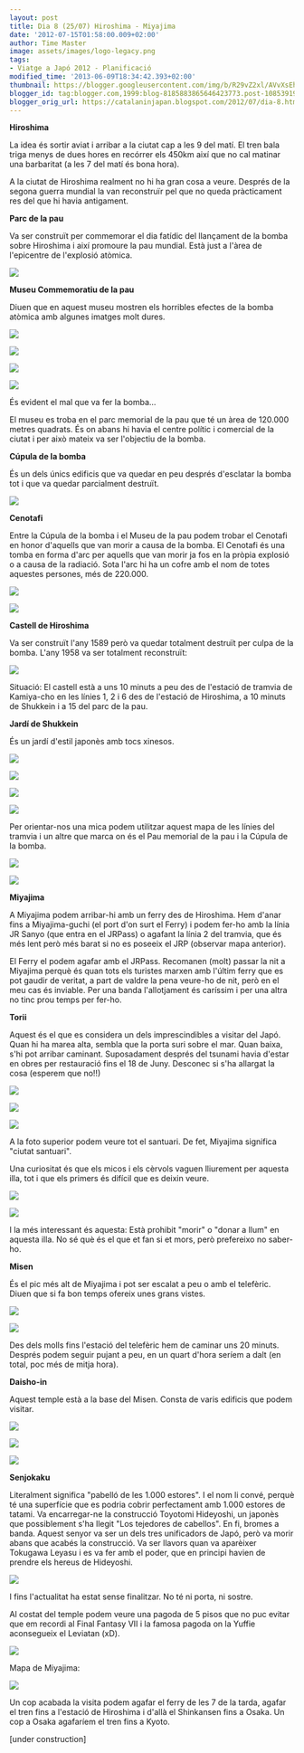```yaml
---
layout: post
title: Dia 8 (25/07) Hiroshima - Miyajima
date: '2012-07-15T01:58:00.009+02:00'
author: Time Master
image: assets/images/logo-legacy.png
tags:
- Viatge a Japó 2012 - Planificació
modified_time: '2013-06-09T18:34:42.393+02:00'
thumbnail: https://blogger.googleusercontent.com/img/b/R29vZ2xl/AVvXsEhvC_jXvZHMftPxt8sQfx1oSGjzsfn6rm69RdKyA2ih4HrHsyY4Jv3TKDUmlQblk0W3PPemySa-uUUUkgjsAxYGmR7sq5-BAd3jomOa2JCNR8tqeIXFUBAD24bpAic9BiA12_unkPuY2Pg/s72-c/parque+de+la+paz.jpg
blogger_id: tag:blogger.com,1999:blog-8185883865646423773.post-1085391969467103494
blogger_orig_url: https://catalaninjapan.blogspot.com/2012/07/dia-8.html
---
```


**Hiroshima**  

La idea és sortir aviat i arribar a la ciutat cap a les 9 del matí. El tren bala triga menys de dues hores en recórrer els 450km així que no cal matinar una barbaritat (a les 7 del matí és bona hora).  

  

  

  

A la ciutat de Hiroshima realment no hi ha gran cosa a veure. Després de la segona guerra mundial la van reconstruïr pel que no queda pràcticament res del que hi havia antigament.  

  

**Parc de la pau**  

Va ser construït per commemorar el dia fatídic del llançament de la bomba sobre Hiroshima i així promoure la pau mundial. Està just a l'àrea de l'epicentre de l'explosió atòmica.  

  


[![](https://blogger.googleusercontent.com/img/b/R29vZ2xl/AVvXsEhvC_jXvZHMftPxt8sQfx1oSGjzsfn6rm69RdKyA2ih4HrHsyY4Jv3TKDUmlQblk0W3PPemySa-uUUUkgjsAxYGmR7sq5-BAd3jomOa2JCNR8tqeIXFUBAD24bpAic9BiA12_unkPuY2Pg/s320/parque+de+la+paz.jpg)](https://blogger.googleusercontent.com/img/b/R29vZ2xl/AVvXsEhvC_jXvZHMftPxt8sQfx1oSGjzsfn6rm69RdKyA2ih4HrHsyY4Jv3TKDUmlQblk0W3PPemySa-uUUUkgjsAxYGmR7sq5-BAd3jomOa2JCNR8tqeIXFUBAD24bpAic9BiA12_unkPuY2Pg/s1600/parque+de+la+paz.jpg)

  

  

**Museu Commemoratiu de la pau**  

Diuen que en aquest museu mostren els horribles efectes de la bomba atòmica amb algunes imatges molt dures.  

  


[![](https://blogger.googleusercontent.com/img/b/R29vZ2xl/AVvXsEgdmUhmAkswn0sM2Uo9tTSnC9u20HZ3QSnivCvIGi_qQyf13F35iDf8yZEV_qnLd7bhYsiDCy0-hAMqQMPlLTZ3Zq7QuNVBTEs-9GZYDYNl8ACAu38LzCruhp6vMtuXtNv_jjSw4cUGSqo/s320/IMG_1198+copia.jpg)](https://blogger.googleusercontent.com/img/b/R29vZ2xl/AVvXsEgdmUhmAkswn0sM2Uo9tTSnC9u20HZ3QSnivCvIGi_qQyf13F35iDf8yZEV_qnLd7bhYsiDCy0-hAMqQMPlLTZ3Zq7QuNVBTEs-9GZYDYNl8ACAu38LzCruhp6vMtuXtNv_jjSw4cUGSqo/s1600/IMG_1198+copia.jpg)

  


[![](https://blogger.googleusercontent.com/img/b/R29vZ2xl/AVvXsEgPGF9pX4wXxDZ9Y6jfAol5EgReyjRxIjWd2Td4dE2hW7tMjESqFFpgKLj9EQzWbXKrTW91-FdPSYvcphGWycA44ANiDda9MH_7IGm3pvzQaNW5yCODKgSANqI59P3n7Ur2ffC6J8ZoFcU/s320/0014_+hiroshima_nagasaki_01.jpg)](https://blogger.googleusercontent.com/img/b/R29vZ2xl/AVvXsEgPGF9pX4wXxDZ9Y6jfAol5EgReyjRxIjWd2Td4dE2hW7tMjESqFFpgKLj9EQzWbXKrTW91-FdPSYvcphGWycA44ANiDda9MH_7IGm3pvzQaNW5yCODKgSANqI59P3n7Ur2ffC6J8ZoFcU/s1600/0014_+hiroshima_nagasaki_01.jpg)
  


[![](https://blogger.googleusercontent.com/img/b/R29vZ2xl/AVvXsEg6e8xybw-00O5q4q2K3TWYoPO6Ae6szb7fdaYHnMaFWPOs1rmPKysYlXpBQMDQtSKHzjkb4RiQpCk6BtMtPPe4RoxeC_lah9Y0lO0l92kzDzEjiZhP-thZHoAezPg9fDAy1Z647vVeCm4/s320/0014_+hiroshima_nagasaki_05.jpg)](https://blogger.googleusercontent.com/img/b/R29vZ2xl/AVvXsEg6e8xybw-00O5q4q2K3TWYoPO6Ae6szb7fdaYHnMaFWPOs1rmPKysYlXpBQMDQtSKHzjkb4RiQpCk6BtMtPPe4RoxeC_lah9Y0lO0l92kzDzEjiZhP-thZHoAezPg9fDAy1Z647vVeCm4/s1600/0014_+hiroshima_nagasaki_05.jpg)
  


[![](https://blogger.googleusercontent.com/img/b/R29vZ2xl/AVvXsEjCh6TLHWsfM-vLB47ovj_SbdYKDMBgQ9WLRu8fFWnEmqOQEpyVO4hNWLHKR9lgFzTMHyhwltqvaY2VcWJnlLUTfqqaS-ZabeflAvmg01iHKZwvu6w2A3v2zUwukFXA-OELDFfkOv3Lx8k/s1600/300px-Hiroshima_Peace_Memorial_Museum_(right).jpg)](https://blogger.googleusercontent.com/img/b/R29vZ2xl/AVvXsEjCh6TLHWsfM-vLB47ovj_SbdYKDMBgQ9WLRu8fFWnEmqOQEpyVO4hNWLHKR9lgFzTMHyhwltqvaY2VcWJnlLUTfqqaS-ZabeflAvmg01iHKZwvu6w2A3v2zUwukFXA-OELDFfkOv3Lx8k/s1600/300px-Hiroshima_Peace_Memorial_Museum_(right).jpg)

  


És evident el mal que va fer la bomba...
  

  

El museu es troba en el parc memorial de la pau que té un àrea de 120.000 metres quadrats. És on abans hi havia el centre polític i comercial de la ciutat i per això mateix va ser l'objectiu de la bomba.  

  

**Cúpula de la bomba**  

És un dels únics edificis que va quedar en peu després d'esclatar la bomba tot i que va quedar parcialment destruït.  

  


[![](https://blogger.googleusercontent.com/img/b/R29vZ2xl/AVvXsEj3NkMNU_3yKMV1Bi89F_9WOXnoDGDRzEewyzuoGNvve4OQhBkq4AJhSmjDLFGHIM0cn1DoaHUimzXQPIHfQdVOlYSIOO30oUMCCi4ym6HL_HaEZr3hBZ9NSyysATPPc4NeQUT4L__fhL0/s1600/Hiroshima1.jpg)](https://blogger.googleusercontent.com/img/b/R29vZ2xl/AVvXsEj3NkMNU_3yKMV1Bi89F_9WOXnoDGDRzEewyzuoGNvve4OQhBkq4AJhSmjDLFGHIM0cn1DoaHUimzXQPIHfQdVOlYSIOO30oUMCCi4ym6HL_HaEZr3hBZ9NSyysATPPc4NeQUT4L__fhL0/s1600/Hiroshima1.jpg)
  

  

**Cenotafi**  

Entre la Cúpula de la bomba i el Museu de la pau podem trobar el Cenotafi en honor d'aquells que van morir a causa de la bomba. El Cenotafi és una tomba en forma d'arc per aquells que van morir ja fos en la pròpia explosió o a causa de la radiació. Sota l'arc hi ha un cofre amb el nom de totes aquestes persones, més de 220.000.  

  


[![](https://blogger.googleusercontent.com/img/b/R29vZ2xl/AVvXsEgS72HMLa1Vi6AcBXiupLRKRPgHGAQ6tXy4EACZMYvl4UszNqr4zzPohdkRGsp8BVds0VUGrrlsYNI0q_Z94DsKtiRCMpqRb1X4gqWbmoT7CYrik9a0UmvLikcX6U6BwUhvVRpze06TBS4/s1600/Hiroshima4.jpg)](https://blogger.googleusercontent.com/img/b/R29vZ2xl/AVvXsEgS72HMLa1Vi6AcBXiupLRKRPgHGAQ6tXy4EACZMYvl4UszNqr4zzPohdkRGsp8BVds0VUGrrlsYNI0q_Z94DsKtiRCMpqRb1X4gqWbmoT7CYrik9a0UmvLikcX6U6BwUhvVRpze06TBS4/s1600/Hiroshima4.jpg)
  


[![](https://blogger.googleusercontent.com/img/b/R29vZ2xl/AVvXsEiYAWPXecuIq2Mdms5aT9d19mJs_IO_YYKysiFTXkI19ZCAqYLkfb1oG7EzZlIg_FTO9WjxYuaM2PJmcGujigK8lS4eDT48DJ5J4SwkHNNIGYs7_EMkK5NV3CQonRrsapPJytOVwn6_dfk/s320/5642401882_3388c514af.jpg)](https://blogger.googleusercontent.com/img/b/R29vZ2xl/AVvXsEiYAWPXecuIq2Mdms5aT9d19mJs_IO_YYKysiFTXkI19ZCAqYLkfb1oG7EzZlIg_FTO9WjxYuaM2PJmcGujigK8lS4eDT48DJ5J4SwkHNNIGYs7_EMkK5NV3CQonRrsapPJytOVwn6_dfk/s1600/5642401882_3388c514af.jpg)
  

**Castell de Hiroshima**  

Va ser construït l'any 1589 però va quedar totalment destruït per culpa de la bomba. L'any 1958 va ser totalment reconstruït:  

  


[![](https://blogger.googleusercontent.com/img/b/R29vZ2xl/AVvXsEhK6RgYS3m58THmXmcrllBzOd3UwzuxljSDETdMUA_pl3HFHQCq1dwFIsmyvpUc0pr8oGQjkQ9dLWvQtF_x0uTlmXeQtShxmS7-jDh_O3OSlBXuWCVIx_-3FGD4hOLMkX-UoEDCF2Sr86g/s320/2176529486_2b0a0fe5d7.jpg)](https://blogger.googleusercontent.com/img/b/R29vZ2xl/AVvXsEhK6RgYS3m58THmXmcrllBzOd3UwzuxljSDETdMUA_pl3HFHQCq1dwFIsmyvpUc0pr8oGQjkQ9dLWvQtF_x0uTlmXeQtShxmS7-jDh_O3OSlBXuWCVIx_-3FGD4hOLMkX-UoEDCF2Sr86g/s1600/2176529486_2b0a0fe5d7.jpg)
  

Situació: El castell està a uns 10 minuts a peu des de l'estació de tramvia de Kamiya-cho en les línies 1, 2 i 6 des de l'estació de Hiroshima, a 10 minuts de Shukkein i a 15 del parc de la pau.  

  

  

**Jardí de Shukkein**  

És un jardí d'estil japonès amb tocs xinesos.  

  


[![](https://blogger.googleusercontent.com/img/b/R29vZ2xl/AVvXsEhUWb6YHmxkd6AWDBWa9cSNAJososxK_M3rhw44ewIhUwkPhoWLq-1rNsAu6vMgiXS7W2nQQNkJWPEmx4x5fLWNLYIVmuIQL5VGnTzorvpM6IlB35mANyUu_9OsY4WvcdlBpnchP6Lk-ZQ/s320/shekkeien-1.jpg)](https://blogger.googleusercontent.com/img/b/R29vZ2xl/AVvXsEhUWb6YHmxkd6AWDBWa9cSNAJososxK_M3rhw44ewIhUwkPhoWLq-1rNsAu6vMgiXS7W2nQQNkJWPEmx4x5fLWNLYIVmuIQL5VGnTzorvpM6IlB35mANyUu_9OsY4WvcdlBpnchP6Lk-ZQ/s1600/shekkeien-1.jpg)
  


[![](https://blogger.googleusercontent.com/img/b/R29vZ2xl/AVvXsEgmzJ7GDvfpSZEEqtEl5-hwGc3bE-AMJyHLXq2RtJzMxso23AKGQwGLjjaK_aYpvNocMhas_1rblCikr_6S0WpcVtMH569fM4tR3zjNwfYOvaCaBzpy-V03kvcgF3DshcRRnqAExf43eeM/s320/shekkeien-2.jpg)](https://blogger.googleusercontent.com/img/b/R29vZ2xl/AVvXsEgmzJ7GDvfpSZEEqtEl5-hwGc3bE-AMJyHLXq2RtJzMxso23AKGQwGLjjaK_aYpvNocMhas_1rblCikr_6S0WpcVtMH569fM4tR3zjNwfYOvaCaBzpy-V03kvcgF3DshcRRnqAExf43eeM/s1600/shekkeien-2.jpg)
  


[![](https://blogger.googleusercontent.com/img/b/R29vZ2xl/AVvXsEj4-ex8wMv32KgywNs1LJ1B9tUQNFYjcem-xOppOX14-EG7hjCUSvVzE-RVixtTIvts_pvOXqrbHsj8b4XteJQyp2_5MNN7DcaCcqYO0tGmjJdKkpq79Sah_FKykaUQ3FbTu2VMsd2zOHg/s320/shekkeien-3.jpg)](https://blogger.googleusercontent.com/img/b/R29vZ2xl/AVvXsEj4-ex8wMv32KgywNs1LJ1B9tUQNFYjcem-xOppOX14-EG7hjCUSvVzE-RVixtTIvts_pvOXqrbHsj8b4XteJQyp2_5MNN7DcaCcqYO0tGmjJdKkpq79Sah_FKykaUQ3FbTu2VMsd2zOHg/s1600/shekkeien-3.jpg)
  


[![](https://blogger.googleusercontent.com/img/b/R29vZ2xl/AVvXsEgy2lzna2tKquSA93K_OjSenBcnsT8gZDcR77HMJNzYG9PxTwfirDCgpRUaKT6cFqIjJKRnISmbEjSNC7P7_d6GxHB7gzfxxi22_VJSv0_gFPOs9YCnYjTd8_ENntj8DYsCkujLIfptKtY/s320/shukkeien-1.jpg)](https://blogger.googleusercontent.com/img/b/R29vZ2xl/AVvXsEgy2lzna2tKquSA93K_OjSenBcnsT8gZDcR77HMJNzYG9PxTwfirDCgpRUaKT6cFqIjJKRnISmbEjSNC7P7_d6GxHB7gzfxxi22_VJSv0_gFPOs9YCnYjTd8_ENntj8DYsCkujLIfptKtY/s1600/shukkeien-1.jpg)
  

Per orientar-nos una mica podem utilitzar aquest mapa de les línies del tramvia i un altre que marca on és el Pau memorial de la pau i la Cúpula de la bomba.  

  


[![](https://blogger.googleusercontent.com/img/b/R29vZ2xl/AVvXsEi75OEHs1KVWvEg9xIB4DZ2HDKeMCJHRhJkMgeymEiX0RC9V7K2j5GX2WQnj0P6oucQPnmsdHinOtV_GCDZdLIgghULNdzviDSwvaNT9alTkiRRWQGjZwdEM4_8zx2wLLzdH5gEftFB6AE/s320/mapap.gif)](https://blogger.googleusercontent.com/img/b/R29vZ2xl/AVvXsEi75OEHs1KVWvEg9xIB4DZ2HDKeMCJHRhJkMgeymEiX0RC9V7K2j5GX2WQnj0P6oucQPnmsdHinOtV_GCDZdLIgghULNdzviDSwvaNT9alTkiRRWQGjZwdEM4_8zx2wLLzdH5gEftFB6AE/s1600/mapap.gif)

  


  


[![](https://blogger.googleusercontent.com/img/b/R29vZ2xl/AVvXsEhnP8TPMSISN8LEtTm48xkJJ-49LCxbUlWJPSiDGCpgLpc6sNGeYtlTo1TJ_wPHkKGYoZfr9u6MNHUxtDNI6ajI7Eizc7OoOsY30Z5P-DTmj_COwDTLn5ipG-k_QH0DiTIJcYJll5Q7ZOk/s1600/map-motoyasu_english.png)](https://blogger.googleusercontent.com/img/b/R29vZ2xl/AVvXsEhnP8TPMSISN8LEtTm48xkJJ-49LCxbUlWJPSiDGCpgLpc6sNGeYtlTo1TJ_wPHkKGYoZfr9u6MNHUxtDNI6ajI7Eizc7OoOsY30Z5P-DTmj_COwDTLn5ipG-k_QH0DiTIJcYJll5Q7ZOk/s1600/map-motoyasu_english.png)

  

  

**Miyajima**  

  

A Miyajima podem arribar-hi amb un ferry des de Hiroshima. Hem d'anar fins a Miyajima-guchi (el port d'on surt el Ferry) i podem fer-ho amb la línia JR Sanyo (que entra en el JRPass) o agafant la línia 2 del tramvia, que és més lent però més barat si no es poseeix el JRP (observar mapa anterior).  

  

El Ferry el podem agafar amb el JRPass. Recomanen (molt) passar la nit a Miyajima perquè és quan tots els turistes marxen amb l'últim ferry que es pot gaudir de veritat, a part de valdre la pena veure-ho de nit, però en el meu cas és inviable. Per una banda l'allotjament és caríssim i per una altra no tinc prou temps per fer-ho.  

  

  

**Torii**  

Aquest és el que es considera un dels imprescindibles a visitar del Japó. Quan hi ha marea alta, sembla que la porta suri sobre el mar. Quan baixa, s'hi pot arribar caminant. Suposadament després del tsunami havia d'estar en obres per restauració fins el 18 de Juny. Desconec si s'ha allargat la cosa (esperem que no!!)  

  


[![](https://blogger.googleusercontent.com/img/b/R29vZ2xl/AVvXsEg-UjNOvLZOSInHf8a6cnkuekXR9H3XxdhTAYnq4Lt2fS4ppBmVVwlBfz6BL5AzSUZp_ItZW6dj0V94Te-K5FWhOltuWqqGzZViAkKLe9R9i4BH5tMob5GXjDWEF-FzUOcM0N0lQHJTfiE/s320/miyajima-and-itsukushima-jinja-2.jpg)](https://blogger.googleusercontent.com/img/b/R29vZ2xl/AVvXsEg-UjNOvLZOSInHf8a6cnkuekXR9H3XxdhTAYnq4Lt2fS4ppBmVVwlBfz6BL5AzSUZp_ItZW6dj0V94Te-K5FWhOltuWqqGzZViAkKLe9R9i4BH5tMob5GXjDWEF-FzUOcM0N0lQHJTfiE/s1600/miyajima-and-itsukushima-jinja-2.jpg)
  


[![](https://blogger.googleusercontent.com/img/b/R29vZ2xl/AVvXsEjgoI5TO9eAYhcGiQcMIDKXTNl9rz9SMXS6-RHue-V2LnZBjn0ABTsvNDt2gb6M9j53UmXngYoihtUvST3zb_vFbdxsW8ENvxtNcKtw_61Ea_SXm8BoM5jdnmvBkOKshD8ApE8P5Y8pQKo/s320/Miyajima-13.jpg)](https://blogger.googleusercontent.com/img/b/R29vZ2xl/AVvXsEjgoI5TO9eAYhcGiQcMIDKXTNl9rz9SMXS6-RHue-V2LnZBjn0ABTsvNDt2gb6M9j53UmXngYoihtUvST3zb_vFbdxsW8ENvxtNcKtw_61Ea_SXm8BoM5jdnmvBkOKshD8ApE8P5Y8pQKo/s1600/Miyajima-13.jpg)
  


[![](https://blogger.googleusercontent.com/img/b/R29vZ2xl/AVvXsEizX6DavkGrvooKOtnGVwUUjiR2f-cNVdKX9n50qiTgPy0x9U6lP0mCNBdL5K6hliDbig2E237bYO6wrSHoEybZ5Hb4hk4NC02lF8iDuRyWpf2hLsJTKOdEN714lXgvRBGL0JR_s2r4YdE/s320/miyajima-itsukushima.jpg)](https://blogger.googleusercontent.com/img/b/R29vZ2xl/AVvXsEizX6DavkGrvooKOtnGVwUUjiR2f-cNVdKX9n50qiTgPy0x9U6lP0mCNBdL5K6hliDbig2E237bYO6wrSHoEybZ5Hb4hk4NC02lF8iDuRyWpf2hLsJTKOdEN714lXgvRBGL0JR_s2r4YdE/s1600/miyajima-itsukushima.jpg)
  

A la foto superior podem veure tot el santuari. De fet, Miyajima significa "ciutat santuari".  

  

Una curiositat és que els micos i els cèrvols vaguen lliurement per aquesta illa, tot i que els primers és difícil que es deixin veure.  

  

  


[![](https://blogger.googleusercontent.com/img/b/R29vZ2xl/AVvXsEheR8iziuX8sMi7op5YR6O7DGuB_6llpdJaOI0eQN7YXMOh_bwEQZTnktlBNl817_lOqajW_vH3v61-TYYwhJ8PXPgOYLG-m2f41hEqi5GXsjHnOm8g0vHlaJ9sUE-ZePhcbBIleQzjP5s/s1600/miyajimasaru.jpg)](https://blogger.googleusercontent.com/img/b/R29vZ2xl/AVvXsEheR8iziuX8sMi7op5YR6O7DGuB_6llpdJaOI0eQN7YXMOh_bwEQZTnktlBNl817_lOqajW_vH3v61-TYYwhJ8PXPgOYLG-m2f41hEqi5GXsjHnOm8g0vHlaJ9sUE-ZePhcbBIleQzjP5s/s1600/miyajimasaru.jpg)
  


[![](https://blogger.googleusercontent.com/img/b/R29vZ2xl/AVvXsEi55a1Gx7Vzl2rDr_2xRawg2KEF6tNZ3ql-C0uVSfMniTfVL6IwrhXAeEVxUeaC_IiwEx6IJd2lf5mUCu3grwKBja1KLyeqytsmEJtp-vAOpbMiYu5pWhog3ivxSSUpxSdRPMOk0eXPJV4/s320/monte-misen_3691581.jpg)](https://blogger.googleusercontent.com/img/b/R29vZ2xl/AVvXsEi55a1Gx7Vzl2rDr_2xRawg2KEF6tNZ3ql-C0uVSfMniTfVL6IwrhXAeEVxUeaC_IiwEx6IJd2lf5mUCu3grwKBja1KLyeqytsmEJtp-vAOpbMiYu5pWhog3ivxSSUpxSdRPMOk0eXPJV4/s1600/monte-misen_3691581.jpg)
  

  

I la més interessant és aquesta: Està prohibit "morir" o "donar a llum" en aquesta illa. No sé què és el que et fan si et mors, però prefereixo no saber-ho.  

  

**Misen**  

És el pic més alt de Miyajima i pot ser escalat a peu o amb el telefèric. Diuen que si fa bon temps ofereix unes grans vistes.  

  


[![](https://blogger.googleusercontent.com/img/b/R29vZ2xl/AVvXsEgLD8NSWq7YBLlg6x9sgGaHdvgPAxd70j2S41HzroHBa7W4mkHTEtrzNe3XQuEMU8kCz275sVpH9zhiJFcnmHakBcYryv3TLtH2Mi8kN0e-TJ3wlkl1nRCOTNai_Saj6X1JehCP13pTHw4/s320/DSC_0503.jpg)](https://blogger.googleusercontent.com/img/b/R29vZ2xl/AVvXsEgLD8NSWq7YBLlg6x9sgGaHdvgPAxd70j2S41HzroHBa7W4mkHTEtrzNe3XQuEMU8kCz275sVpH9zhiJFcnmHakBcYryv3TLtH2Mi8kN0e-TJ3wlkl1nRCOTNai_Saj6X1JehCP13pTHw4/s1600/DSC_0503.jpg)
  

  


[![](https://blogger.googleusercontent.com/img/b/R29vZ2xl/AVvXsEjZjylwqF363_U-_oBkwl44UJcL4GiSTFSLKgZJ9NtlIYLJsmBmAHw2ucCGC30m7Nyfp-xvMkGKWc0dtsuOwOcvK2CrSDRD7aTJ0lPPecdVRCoNrWZr-JfFMiH6hjkidTSQDs4-asT8hr0/s320/monte-misen_3691601.jpg)](https://blogger.googleusercontent.com/img/b/R29vZ2xl/AVvXsEjZjylwqF363_U-_oBkwl44UJcL4GiSTFSLKgZJ9NtlIYLJsmBmAHw2ucCGC30m7Nyfp-xvMkGKWc0dtsuOwOcvK2CrSDRD7aTJ0lPPecdVRCoNrWZr-JfFMiH6hjkidTSQDs4-asT8hr0/s1600/monte-misen_3691601.jpg)
  

Des dels molls fins l'estació del telefèric hem de caminar uns 20 minuts. Després podem seguir pujant a peu, en un quart d'hora seríem a dalt (en total, poc més de mitja hora).  

  

**Daisho-in**  

Aquest temple està a la base del Misen. Consta de varis edificis que podem visitar.  

  


[![](https://blogger.googleusercontent.com/img/b/R29vZ2xl/AVvXsEijPtzPX8yUmTzUQZIGlzfXvjpZClR3qFtHgTRvKBJRQiJWiADDzb_44HFsE3Ebg9enJq4QoTdJEpBKN3EFy2LHEv536tdk7wihiQTmHfCrUVJiCp_GGzhN7SGQL0HeglkLHfQ3M3VQQdg/s1600/daisho_1.jpg)](https://blogger.googleusercontent.com/img/b/R29vZ2xl/AVvXsEijPtzPX8yUmTzUQZIGlzfXvjpZClR3qFtHgTRvKBJRQiJWiADDzb_44HFsE3Ebg9enJq4QoTdJEpBKN3EFy2LHEv536tdk7wihiQTmHfCrUVJiCp_GGzhN7SGQL0HeglkLHfQ3M3VQQdg/s1600/daisho_1.jpg)
  


[![](https://blogger.googleusercontent.com/img/b/R29vZ2xl/AVvXsEg0UO9lJpbZpCW5sYGgzwODLSm6uweBJ27lQKvXEv1RdZC-vsokexj97YlYlH7gHrdHoH9Xb3yMuxBCHNJeGpxwU4czvqEcO5Wy8EsZ5bEKOpqQEUNoPmXVLVNhrd_-_rZqQKDNePSeCcw/s1600/daisho_2.jpg)](https://blogger.googleusercontent.com/img/b/R29vZ2xl/AVvXsEg0UO9lJpbZpCW5sYGgzwODLSm6uweBJ27lQKvXEv1RdZC-vsokexj97YlYlH7gHrdHoH9Xb3yMuxBCHNJeGpxwU4czvqEcO5Wy8EsZ5bEKOpqQEUNoPmXVLVNhrd_-_rZqQKDNePSeCcw/s1600/daisho_2.jpg)
  


[![](https://blogger.googleusercontent.com/img/b/R29vZ2xl/AVvXsEiqg39ZRGctOvR7YYxht5F8SCW9FqxTXRQd6hDPU_JHhcDs6qb0DiYMmxCQ54ecTPp1kbvNl1ZxGcS7PRbOAAfeIrNoplz0SNEWKYTE2259HPE__hXtpdgVLFDsxSlZqnyxd0XYOwqR0ig/s1600/daisho_3.jpg)](https://blogger.googleusercontent.com/img/b/R29vZ2xl/AVvXsEiqg39ZRGctOvR7YYxht5F8SCW9FqxTXRQd6hDPU_JHhcDs6qb0DiYMmxCQ54ecTPp1kbvNl1ZxGcS7PRbOAAfeIrNoplz0SNEWKYTE2259HPE__hXtpdgVLFDsxSlZqnyxd0XYOwqR0ig/s1600/daisho_3.jpg)
  

**Senjokaku**  

Literalment significa "pabelló de les 1.000 estores". I el nom li convé, perquè té una superfície que es podria cobrir perfectament amb 1.000 estores de tatami. Va encarregar-ne la construcció Toyotomi Hideyoshi, un japonès que possiblement s'ha llegit "Los tejedores de cabellos". En fi, bromes a banda. Aquest senyor va ser un dels tres unificadors de Japó, però va morir abans que acabés la construcció. Va ser llavors quan va aparèixer Tokugawa Leyasu i es va fer amb el poder, que en principi havien de prendre els hereus de Hideyoshi.  

  


[![](https://blogger.googleusercontent.com/img/b/R29vZ2xl/AVvXsEhJyUFVkWCbuKeB8YeB_katbb3BFzb2aCbN1Mt2qNjnghiTaUuRWOM3agPpkrjUR7VoG3rC0J-Nc_4zBKmZP7D5SH4LShbgZX6Y0US2hoYPTIYEvgJv3FVtEBb5Ax__26eIpeLuzXSvMAI/s1600/Senjokaku_1.jpg)](https://blogger.googleusercontent.com/img/b/R29vZ2xl/AVvXsEhJyUFVkWCbuKeB8YeB_katbb3BFzb2aCbN1Mt2qNjnghiTaUuRWOM3agPpkrjUR7VoG3rC0J-Nc_4zBKmZP7D5SH4LShbgZX6Y0US2hoYPTIYEvgJv3FVtEBb5Ax__26eIpeLuzXSvMAI/s1600/Senjokaku_1.jpg)
  

I fins l'actualitat ha estat sense finalitzar. No té ni porta, ni sostre.  

  

Al costat del temple podem veure una pagoda de 5 pisos que no puc evitar que em recordi al Final Fantasy VII i la famosa pagoda on la Yuffie aconsegueix el Leviatan (xD).  

  


[![](https://blogger.googleusercontent.com/img/b/R29vZ2xl/AVvXsEgR3gt5vjYSfwr2xdjaGiQIHLqhYlLow9KqTLr7-VZe2obYRG8yxwPS84UYlRTEHjNGRo6BsVrcRWlrUlmNDq8neEc38zd2BfidoTxnHpyBp5ASaj5PrFEVkHT1o8vPGfXMTGkTBEo9-Xc/s320/hiroshima-0020.jpg)](https://blogger.googleusercontent.com/img/b/R29vZ2xl/AVvXsEgR3gt5vjYSfwr2xdjaGiQIHLqhYlLow9KqTLr7-VZe2obYRG8yxwPS84UYlRTEHjNGRo6BsVrcRWlrUlmNDq8neEc38zd2BfidoTxnHpyBp5ASaj5PrFEVkHT1o8vPGfXMTGkTBEo9-Xc/s1600/hiroshima-0020.jpg)
  

Mapa de Miyajima:  

  


[![](https://blogger.googleusercontent.com/img/b/R29vZ2xl/AVvXsEg9a8pmPvYQz-1W9mYSY7wSM-OmFlGolGn2MAFeK9oIR5EWORbxMaA7m6RUHqg3PKvCXmY1K222TEqCM0bcPl6vCK84Smg7ACpteRzUUN6fOcg_jKnJInkD7N9N6A_RbwWeTWfRyhxaeek/s320/mapamiyajima.gif)](https://blogger.googleusercontent.com/img/b/R29vZ2xl/AVvXsEg9a8pmPvYQz-1W9mYSY7wSM-OmFlGolGn2MAFeK9oIR5EWORbxMaA7m6RUHqg3PKvCXmY1K222TEqCM0bcPl6vCK84Smg7ACpteRzUUN6fOcg_jKnJInkD7N9N6A_RbwWeTWfRyhxaeek/s1600/mapamiyajima.gif)
  

Un cop acabada la visita podem agafar el ferry de les 7 de la tarda, agafar el tren fins a l'estació de Hiroshima i d'allà el Shinkansen fins a Osaka. Un cop a Osaka agafaríem el tren fins a Kyoto.  

  

[under construction]